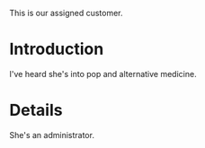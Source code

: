 This is our assigned customer.

# Introduction #

I've heard she's into pop and alternative medicine.


# Details #

She's an administrator.